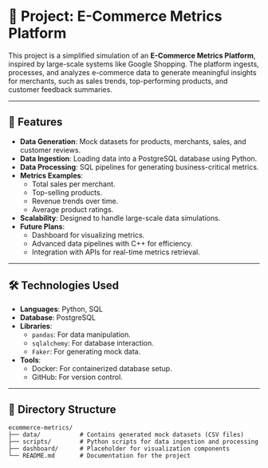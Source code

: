 # 🛒 Project: E-Commerce Metrics Platform

This project is a simplified simulation of an **E-Commerce Metrics Platform**, inspired by large-scale systems like Google Shopping. The platform ingests, processes, and analyzes e-commerce data to generate meaningful insights for merchants, such as sales trends, top-performing products, and customer feedback summaries.

---

## 📖 Features

- **Data Generation**: Mock datasets for products, merchants, sales, and customer reviews.
- **Data Ingestion**: Loading data into a PostgreSQL database using Python.
- **Data Processing**: SQL pipelines for generating business-critical metrics.
- **Metrics Examples**:
  - Total sales per merchant.
  - Top-selling products.
  - Revenue trends over time.
  - Average product ratings.
- **Scalability**: Designed to handle large-scale data simulations.
- **Future Plans**:
  - Dashboard for visualizing metrics.
  - Advanced data pipelines with C++ for efficiency.
  - Integration with APIs for real-time metrics retrieval.

---

## 🛠️ Technologies Used

- **Languages**: Python, SQL
- **Database**: PostgreSQL
- **Libraries**:
  - `pandas`: For data manipulation.
  - `sqlalchemy`: For database interaction.
  - `Faker`: For generating mock data.
- **Tools**:
  - Docker: For containerized database setup.
  - GitHub: For version control.

---

## 📂 Directory Structure

```plaintext
ecommerce-metrics/
├── data/           # Contains generated mock datasets (CSV files)
├── scripts/        # Python scripts for data ingestion and processing
├── dashboard/      # Placeholder for visualization components
└── README.md       # Documentation for the project
